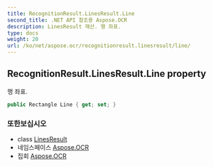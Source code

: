 ```yaml
---
title: RecognitionResult.LinesResult.Line
second_title: .NET API 참조용 Aspose.OCR
description: LinesResult 재산. 행 좌표.
type: docs
weight: 20
url: /ko/net/aspose.ocr/recognitionresult.linesresult/line/
---
```

## RecognitionResult.LinesResult.Line property

행 좌표.

```csharp
public Rectangle Line { get; set; }
```

### 또한보십시오

* class [LinesResult](../)
* 네임스페이스 [Aspose.OCR](../../recognitionresult.linesresult/)
* 집회 [Aspose.OCR](../../../)


